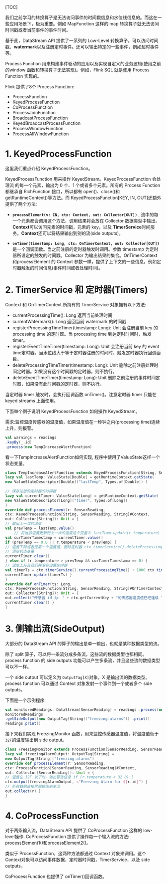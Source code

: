 [TOC]

我们之前学习的转换算子是无法访问事件的时间戳信息和水位线信息的。而这在一些应用场景下，极为重要。例如 MapFunction 这样的 map 转换算子就无法访问时间戳或者当前事件的事件时间。

基于此，DataStream API 提供了一系列的 Low-Level 转换算子。可以访问时间戳、**watermark**以及注册定时事件。还可以输出特定的一些事件，例如超时事件等。

Process Function 用来构建事件驱动的应用以及实现自定义的业务逻辑(使用之前的window 函数和转换算子无法实现)。例如，Flink SQL 就是使用 Process Function 实现的。


Flink 提供了8个 Process Function:

- ProcessFunction
- KeyedProcessFunction
- CoProcessFunction
- ProcessJoinFunction
- BroadcastProcessFunction
- KeyedBroadcastProcessFunction
- ProcessWindowFunction 
- ProcessAllWindowFunction

# 1. KeyedProcessFunction

这里我们重点介绍 KeyedProcessFunction。

KeyedProcessFunction 用来操作 KeyedStream。KeyedProcessFunction 会处理流
的每一个元素，输出为 0 个、1 个或者多个元素。所有的 Process Function 都继承自
RichFunction 接口，所以都有 open()、close()和 getRuntimeContext()等方法。而
KeyedProcessFunction[KEY, IN, OUT]还额外提供了两个方法:

- **`processElement(v: IN, ctx: Context, out: Collector[OUT])`** , 流中的每一个元素都会调用这个方法，调用结果将会放在 Collector 数据类型中输出。**Context**可以访问元素的时间戳，元素的 key，以及 **TimerService**时间服务。**Context**还可以将结果输出到别的流(side outputs)。

- **`onTimer(timestamp: Long, ctx: OnTimerContext, out: Collector[OUT])`** 是一个回调函数。当之前注册的定时器触发时调用。参数 timestamp 为定时器所设定的触发的时间戳。Collector 为输出结果的集合。OnTimerContext 和processElement 的 Context 参数一样，提供了上下文的一些信息，例如定时器触发的时间信息(事件时间或者处理时间)。


# 2. TimerService 和 定时器(Timers)
Context 和 OnTimerContext 所持有的 TimerService 对象拥有以下方法:

-  currentProcessingTime(): Long 返回当前处理时间
-  currentWatermark(): Long 返回当前 watermark 的时间戳
-  registerProcessingTimeTimer(timestamp: Long): Unit 会注册当前 key 的processing time 的定时器。当 processing time 到达定时时间时，触发 timer。
-  registerEventTimeTimer(timestamp: Long): Unit 会注册当前 key 的 event time定时器。当水位线大于等于定时器注册的时间时，触发定时器执行回调函数。
-  deleteProcessingTimeTimer(timestamp: Long): Unit 删除之前注册处理时间定时器。如果没有这个时间戳的定时器，则不执行。
- deleteEventTimeTimer(timestamp: Long): Unit 删除之前注册的事件时间定时器，如果没有此时间戳的定时器，则不执行。

当定时器 timer 触发时，会执行回调函数 onTimer()。注意定时器 timer 只能在keyed streams 上面使用。

下面举个例子说明 KeyedProcessFunction 如何操作 KeyedStream。

需求:监控温度传感器的温度值，如果温度值在一秒钟之内(processing time)连续上升，则报警。


```scala
val warnings = readings 
.keyBy(_.id)
.process(new TempIncreaseAlertFunction)
```

看一下TempIncreaseAlertFunction如何实现, 程序中使用了ValueState这样一个状态变量。


```scala
class TempIncreaseAlertFunction extends KeyedProcessFunction[String, SensorReading, String] { // 保存上一个传感器温度值
lazy val lastTemp: ValueState[Double] = getRuntimeContext.getState(
new ValueStateDescriptor[Double]("lastTemp", Types.of[Double]) )
    
// 保存注册的定时器的时间戳
lazy val currentTimer: ValueState[Long] = getRuntimeContext.getState(
new ValueStateDescriptor[Long]("timer", Types.of[Long])
)
override def processElement(r: SensorReading,
ctx: KeyedProcessFunction[String, SensorReading, String]#Context,
out: Collector[String]): Unit = {
// 取出上一次的温度
val prevTemp = lastTemp.value()
    // 将当前温度更新到上一次的温度这个变量中 lastTemp.update(r.temperature)
val curTimerTimestamp = currentTimer.value()
if (prevTemp == 0.0 || r.temperature < prevTemp) {
// 温度下降或者是第一个温度值，删除定时器 ctx.timerService().deleteProcessingTimeTimer(curTimerTimestamp)
// 清空状态变量
currentTimer.clear()
} else if (r.temperature > prevTemp && curTimerTimestamp == 0) {
// 温度上升且我们并没有设置定时器
val timerTs = ctx.timerService().currentProcessingTime() + 1000 ctx.timerService().registerProcessingTimeTimer(timerTs)
currentTimer.update(timerTs) }
}
override def onTimer(ts: Long,
ctx: KeyedProcessFunction[String, SensorReading, String]#OnTimerContext,
out: Collector[String]): Unit = {
out.collect("传感器 id 为: " + ctx.getCurrentKey + "的传感器温度值已经连续 1s 上升了。")
currentTimer.clear() }
}
```


# 3. 侧输出流(SideOutput)
大部分的 DataStream API 的算子的输出是单一输出，也就是某种数据类型的流。

除了 split 算子，可以将一条流分成多条流，这些流的数据类型也都相同。process function 的 side outputs 功能可以产生多条流，并且这些流的数据类型可以不一样。

一个 side output 可以定义为 `OutputTag[X]`对象，X 是输出流的数据类型。process
function 可以通过 Context 对象发射一个事件到一个或者多个 side outputs。

下面是一个示例程序:


```scala
val monitoredReadings: DataStream[SensorReading] = readings .process(new FreezingMonitor)
monitoredReadings
.getSideOutput(new OutputTag[String]("freezing-alarms")) .print()
readings.print()
```
接下来我们实现 FreezingMonitor 函数，用来监控传感器温度值，将温度值低于`32F`的温度输出到 side output。


```scala
class FreezingMonitor extends ProcessFunction[SensorReading, SensorReading] { // 定义一个侧输出标签
lazy val freezingAlarmOutput: OutputTag[String] =
new OutputTag[String]("freezing-alarms")
override def processElement(r: SensorReading,
ctx: ProcessFunction[SensorReading, SensorReading]#Context,
out: Collector[SensorReading]): Unit = {
// 温度在 32F 以下时，输出警告信息 if (r.temperature < 32.0) {
ctx.output(freezingAlarmOutput, s"Freezing Alarm for ${r.id}") }
// 所有数据直接常规输出到主流
out.collect(r) }
}
```


# 4. CoProcessFunction

对于两条输入流，DataStream API 提供了 CoProcessFunction 这样的 low-level操作. CoProcessFunction 提供了操作每一个输入流的方法: processElement1()和processElement2()。

类似于 ProcessFunction，这两种方法都通过 Context 对象来调用。这个 Context对象可以访问事件数据，定时器时间戳，TimerService，以及 side outputs。

CoProcessFunction 也提供了 onTimer()回调函数。